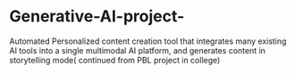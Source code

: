 # Generative-AI-project-
Automated Personalized content creation tool that integrates many existing AI tools into a single multimodal AI platform, and generates content in storytelling mode( continued from PBL project in college)
